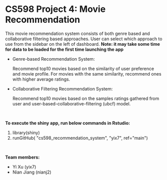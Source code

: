 # CS598 Project 4: Movie Recommendation


This movie recommendation system consists of both genre based and collaborative filtering based approaches. User can select which approach to use from the sidebar on the left of dashboard. __Note: it may take some time for data to be loaded for the first time launching the app__

- Genre-based Recommendation System:

  Recommend top10 movies based on the similarity of user preference and movie profile. For movies with the same similarity, recommend ones with higher average ratings.
  
  
- Collaborative Filtering Recommendation System:

  Recommend top10 movies based on the samples ratings gathered from user and user-based-collaborative-filtering (ubcf) model. 
<br>

__To execute the shiny app, run below commands in Rstudio:__
1. library(shiny)
2. runGitHub( "cs598_recommendation_system", "yix7", ref="main")
<br>

__Team members:__
- Yi Xu (yix7)
- Nian Jiang (nianj2)
